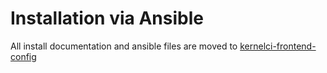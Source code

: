 # Installation via Ansible

All install documentation and ansible files are moved to [kernelci-frontend-config](https://github.com/kernelci/kernelci-frontend-config)
